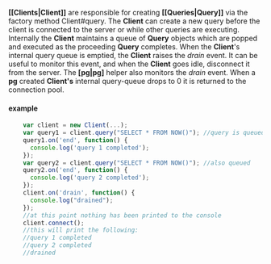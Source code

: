 __[[Clients|Client]]__ are responsible for creating __[[Queries|Query]]__ via the factory method Client#query.  The __Client__ can create a new query before the client is connected to the server or while other queries are executing.  Internally the __Client__ maintains a queue of __Query__ objects which are popped and executed as the proceeding __Query__ completes.  When the __Client__'s internal query queue is emptied, the __Client__ raises the _drain_ event.  It can be useful to monitor this event, and when the __Client__ goes idle, disconnect it from the server.  The __[pg|pg]__ helper also monitors the _drain_ event.  When a __pg__ created __Client's__ internal query-queue drops to 0 it is returned to the connection pool.

#### example
```javascript
    var client = new Client(...);
    var query1 = client.query("SELECT * FROM NOW()"); //query is queued.  client is not connected
    query1.on('end', function() {
      console.log('query 1 completed');
    });
    var query2 = client.query("SELECT * FROM NOW()"); //also queued
    query2.on('end', function() {
      console.log('query 2 completed');
    });
    client.on('drain', function() {
      console.log("drained");
    });
    //at this point nothing has been printed to the console
    client.connect();
    //this will print the following:
    //query 1 completed
    //query 2 completed
    //drained
```